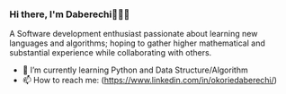 ### Hi there, I'm Daberechi👋👩‍💻
A Software development enthusiast passionate about learning new languages and algorithms; hoping to gather higher mathematical and substantial experience while collaborating with others.


- 🌱 I’m currently learning Python and Data Structure/Algorithm 
- 📫 How to reach me: (https://www.linkedin.com/in/okoriedaberechi/)

